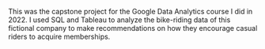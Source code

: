 This was the capstone project for the Google Data Analytics course I did in 2022. I used SQL and Tableau to analyze the bike-riding data of this fictional company to make recommendations on how they encourage casual riders to acquire memberships.
